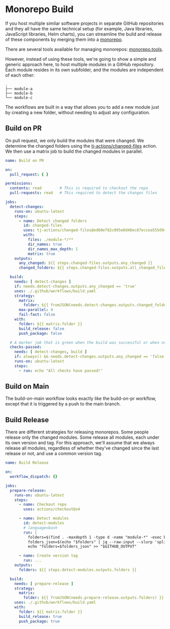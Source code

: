 # Monorepo Build

If you host multiple similar software projects in separate GitHub repositories and they all have the same technical
setup (for example, Java libraries, JavaScript libraries, Helm charts), you can streamline the build and release of
these components by merging them into a [monorepo](https://monorepo.tools/#understanding-monorepos).

There are several tools available for managing monorepos: [monorepo.tools](https://monorepo.tools/#monorepo-tools).

However, instead of using these tools, we're going to show a simple and generic approach here, to host multiple modules
in a GitHub repository. Each module resides in its own subfolder, and the modules are independent of each other:

```text
.
├── module-a
├── module-b
└── module-c
```

The workflows are built in a way that allows you to add a new module just by creating a new folder, without needing to
adjust any configuration.

## Build on PR

On pull request, we only build the modules that were changed. We determine the changed folders using the
[tj-actions/changed-files](https://github.com/tj-actions/changed-files) action.
We then use a matrix job to build the changed modules in parallel.

```yaml
name: Build on PR

on:
  pull_request: { }

permissions:
  contents: read        # This is required to checkout the repo
  pull-requests: read   # This required to detect the changes files

jobs:
  detect-changes:
    runs-on: ubuntu-latest
    steps:
      - name: Detect changed folders
        id: changed-files
        uses: tj-actions/changed-files@ed68ef82c095e0d48ec87eccea555d944a631a4c # v46
        with:
          files: ./module-*/**
          dir_names: true
          dir_names_max_depth: 1
          matrix: true
    outputs:
      any_changed: ${{ steps.changed-files.outputs.any_changed }}
      changed_folders: ${{ steps.changed-files.outputs.all_changed_files }}

  build:
    needs: [ detect-changes ]
    if: needs.detect-changes.outputs.any_changed == 'true'
    uses: ./.github/workflows/build.yaml
    strategy:
      matrix:
        folder: ${{ fromJSON(needs.detect-changes.outputs.changed_folders) }}
      max-parallel: 4
      fail-fast: false
    with:
      folder: ${{ matrix.folder }}
      build_release: false
      push_package: false

  # A marker job that is green when the build was successful or when nothing has changed. Useful as a required check.
  checks-passed:
    needs: [ detect-changes, build ]
    if: always() && needs.detect-changes.outputs.any_changed == 'false' || needs.build.result == 'success'
    runs-on: ubuntu-latest
    steps:
      - run: echo "All checks have passed!"
```

## Build on Main

The build-on-main workflow looks exactly like the build-on-pr workflow, except that it is triggered by a push to the
main branch.

## Build Release

There are different strategies for releasing monorepos. Some people release only the changed modules.
Some release all modules, each under its own version and tag.
For this approach, we'll assume that we always release all modules, regardless of whether they've changed since
the last release or not, and use a common version tag.

```yaml
name: Build Release

on:
  workflow_dispatch: {}

jobs:
  prepare-release:
    runs-on: ubuntu-latest
    steps:
      - name: Checkout repo
        uses: actions/checkout@v4

      - name: Detect modules
        id: detect-modules
        # language=bash
        run: |
          folders=$(find . -maxdepth 1 -type d -name "module-*" -exec basename {} ';')
          folders_json=$(echo "$folders" | jq --raw-input --slurp 'split("\n") | map(select(length > 0))' --compact-output)
          echo "folders=$folders_json" >> "$GITHUB_OUTPUT"

      - name: Create version tag
        run: ...
    outputs:
      folders: ${{ steps.detect-modules.outputs.folders }}

  build:
    needs: [ prepare-release ]
    strategy:
      matrix:
        folder: ${{ fromJSON(needs.prepare-release.outputs.folders) }}
    uses: ./.github/workflows/build.yaml
    with:
      folder: ${{ matrix.folder }}
      build_release: true
      push_package: true
```
